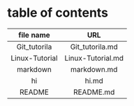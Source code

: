 # table of contents

| **file name** |     **URL**     |
|:-------------:|:---------------:|
|  Git_tutorila | Git_tutorila.md |
|Linux-Tutorial |Linux-Tutorial.md|
|    markdown   |   markdown.md   |
|      hi       |      hi.md      | 
|    README     |    README.md    |
